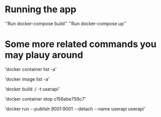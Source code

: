 # Running the app

 ''Run docker-compose build''
 ''Run docker-compose up''

# Some more related commands you may plauy around

'docker container list -a'

'docker image list -a'

'docker build ./ -t userapi'

'docker container stop c156abe759c7'

'docker run --publish 9001:9001 --detach --name userapi userapi'

